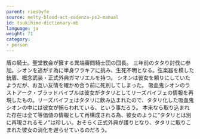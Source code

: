 ```yaml
---
parent: riesbyfe
source: melty-blood-act-cadenza-ps2-manual
id: tsukihime-dictionary-mb
language: ja
weight: 71
category:
- person
---
```


盾の騎士。聖堂教会が擁する異端審問騎士団の団長。
三年前のタタり討伐に参加。シオンを逃がす為に単身ワラキアに挑み、生死不明となる。弦楽器を模した銃盾、概念武装・正式外典ガマリエルを持つ。
シオンは彼女を頼りにしていたようだが、お互い友情を確かめ合う前に死別してしまった。
吸血鬼シオンのラストアーク・ブラッドバイブルは彼女がタタリとしてリーズバイフェの情報を再現したもの。リーズバイフェはタタリに飲み込まれたので、タタリ化した吸血鬼シオンの中には彼女が捕らわれている、という事だろう。
本来なら取り込まれた存在は全て等価値の情報として再構成される為、彼女のように“タタリとは別に再現されるモノ”は珍しい。おそらく正式外典が護りとなり、タタリに取りこまれた彼女の消化を遅らせているのだろう。
